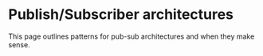 # Publish/Subscriber architectures
This page outlines patterns for pub-sub architectures and when they make sense.
